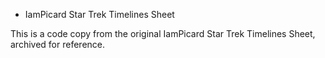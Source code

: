 * IamPicard Star Trek Timelines Sheet

This is a code copy from the original IamPicard Star Trek Timelines Sheet, archived for reference.
